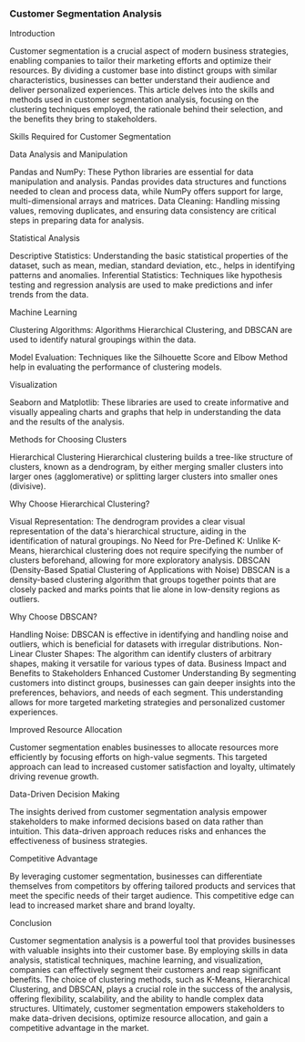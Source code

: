 ### Customer Segmentation Analysis
Introduction

Customer segmentation is a crucial aspect of modern business strategies, enabling companies to tailor their marketing efforts and optimize their resources. By dividing a customer base into distinct groups with similar characteristics, businesses can better understand their audience and deliver personalized experiences. This article delves into the skills and methods used in customer segmentation analysis, focusing on the clustering techniques employed, the rationale behind their selection, and the benefits they bring to stakeholders.

Skills Required for Customer Segmentation

Data Analysis and Manipulation

Pandas and NumPy: These Python libraries are essential for data manipulation and analysis. Pandas provides data structures and functions needed to clean and process data, while NumPy offers support for large, multi-dimensional arrays and matrices.
Data Cleaning: Handling missing values, removing duplicates, and ensuring data consistency are critical steps in preparing data for analysis.

Statistical Analysis

Descriptive Statistics: Understanding the basic statistical properties of the dataset, such as mean, median, standard deviation, etc., helps in identifying patterns and anomalies.
Inferential Statistics: Techniques like hypothesis testing and regression analysis are used to make predictions and infer trends from the data.

Machine Learning

Clustering Algorithms: Algorithms Hierarchical Clustering, and DBSCAN are used to identify natural groupings within the data.

Model Evaluation: Techniques like the Silhouette Score and Elbow Method help in evaluating the performance of clustering models.

Visualization

Seaborn and Matplotlib: These libraries are used to create informative and visually appealing charts and graphs that help in understanding the data and the results of the analysis.

Methods for Choosing Clusters

Hierarchical Clustering
Hierarchical clustering builds a tree-like structure of clusters, known as a dendrogram, by either merging smaller clusters into larger ones (agglomerative) or splitting larger clusters into smaller ones (divisive).

Why Choose Hierarchical Clustering?

Visual Representation: The dendrogram provides a clear visual representation of the data's hierarchical structure, aiding in the identification of natural groupings.
No Need for Pre-Defined K: Unlike K-Means, hierarchical clustering does not require specifying the number of clusters beforehand, allowing for more exploratory analysis.
DBSCAN (Density-Based Spatial Clustering of Applications with Noise)
DBSCAN is a density-based clustering algorithm that groups together points that are closely packed and marks points that lie alone in low-density regions as outliers.

Why Choose DBSCAN?

Handling Noise: DBSCAN is effective in identifying and handling noise and outliers, which is beneficial for datasets with irregular distributions.
Non-Linear Cluster Shapes: The algorithm can identify clusters of arbitrary shapes, making it versatile for various types of data.
Business Impact and Benefits to Stakeholders
Enhanced Customer Understanding
By segmenting customers into distinct groups, businesses can gain deeper insights into the preferences, behaviors, and needs of each segment. This understanding allows for more targeted marketing strategies and personalized customer experiences.

Improved Resource Allocation

Customer segmentation enables businesses to allocate resources more efficiently by focusing efforts on high-value segments. This targeted approach can lead to increased customer satisfaction and loyalty, ultimately driving revenue growth.

Data-Driven Decision Making

The insights derived from customer segmentation analysis empower stakeholders to make informed decisions based on data rather than intuition. This data-driven approach reduces risks and enhances the effectiveness of business strategies.

Competitive Advantage

By leveraging customer segmentation, businesses can differentiate themselves from competitors by offering tailored products and services that meet the specific needs of their target audience. This competitive edge can lead to increased market share and brand loyalty.


Conclusion

Customer segmentation analysis is a powerful tool that provides businesses with valuable insights into their customer base. By employing skills in data analysis, statistical techniques, machine learning, and visualization, companies can effectively segment their customers and reap significant benefits. The choice of clustering methods, such as K-Means, Hierarchical Clustering, and DBSCAN, plays a crucial role in the success of the analysis, offering flexibility, scalability, and the ability to handle complex data structures. Ultimately, customer segmentation empowers stakeholders to make data-driven decisions, optimize resource allocation, and gain a competitive advantage in the market.
